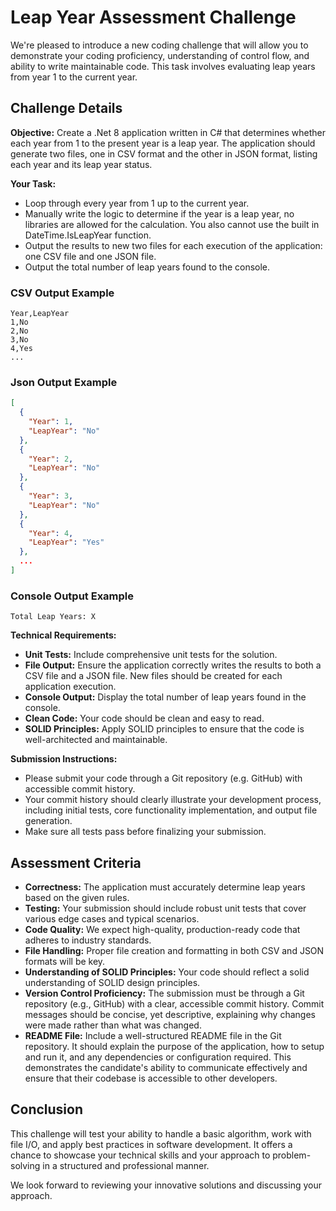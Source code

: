 # Leap Year Assessment Challenge

We're pleased to introduce a new coding challenge that will allow you to demonstrate your coding proficiency, understanding of control flow, and ability to write maintainable code. This task involves evaluating leap years from year 1 to the current year.

## Challenge Details

**Objective:** Create a .Net 8 application written in C# that determines whether each year from 1 to the present year is a leap year. The application should generate two files, one in CSV format and the other in JSON format, listing each year and its leap year status.

**Your Task:**

- Loop through every year from 1 up to the current year.
- Manually write the logic to determine if the year is a leap year, no libraries are allowed for the calculation. You also cannot use the built in DateTime.IsLeapYear function.
- Output the results to new two files for each execution of the application: one CSV file and one JSON file.
- Output the total number of leap years found to the console.

### CSV Output Example

```csv
Year,LeapYear
1,No
2,No
3,No
4,Yes
...
```

### Json Output Example

```json
[
  {
    "Year": 1,
    "LeapYear": "No"
  },
  {
    "Year": 2,
    "LeapYear": "No"
  },
  {
    "Year": 3,
    "LeapYear": "No"
  },
  {
    "Year": 4,
    "LeapYear": "Yes"
  },
  ...
]
```

### Console Output Example

```terminal
Total Leap Years: X
```

**Technical Requirements:**

- **Unit Tests:** Include comprehensive unit tests for the solution.
- **File Output:** Ensure the application correctly writes the results to both a CSV file and a JSON file. New files should be created for each application execution.
- **Console Output:** Display the total number of leap years found in the console.
- **Clean Code:** Your code should be clean and easy to read.
- **SOLID Principles:** Apply SOLID principles to ensure that the code is well-architected and maintainable.

**Submission Instructions:**

- Please submit your code through a Git repository (e.g. GitHub) with accessible commit history.
- Your commit history should clearly illustrate your development process, including initial tests, core functionality implementation, and output file generation.
- Make sure all tests pass before finalizing your submission.

## Assessment Criteria

- **Correctness:** The application must accurately determine leap years based on the given rules.
- **Testing:** Your submission should include robust unit tests that cover various edge cases and typical scenarios.
- **Code Quality:** We expect high-quality, production-ready code that adheres to industry standards.
- **File Handling:** Proper file creation and formatting in both CSV and JSON formats will be key.
- **Understanding of SOLID Principles:** Your code should reflect a solid understanding of SOLID design principles.
- **Version Control Proficiency:** The submission must be through a Git repository (e.g., GitHub) with a clear, accessible commit history. Commit messages should be concise, yet descriptive, explaining why changes were made rather than what was changed.
- **README File:** Include a well-structured README file in the Git repository. It should explain the purpose of the application, how to setup and run it, and any dependencies or configuration required. This demonstrates the candidate's ability to communicate effectively and ensure that their codebase is accessible to other developers.

## Conclusion

This challenge will test your ability to handle a basic algorithm, work with file I/O, and apply best practices in software development. It offers a chance to showcase your technical skills and your approach to problem-solving in a structured and professional manner.

We look forward to reviewing your innovative solutions and discussing your approach.

